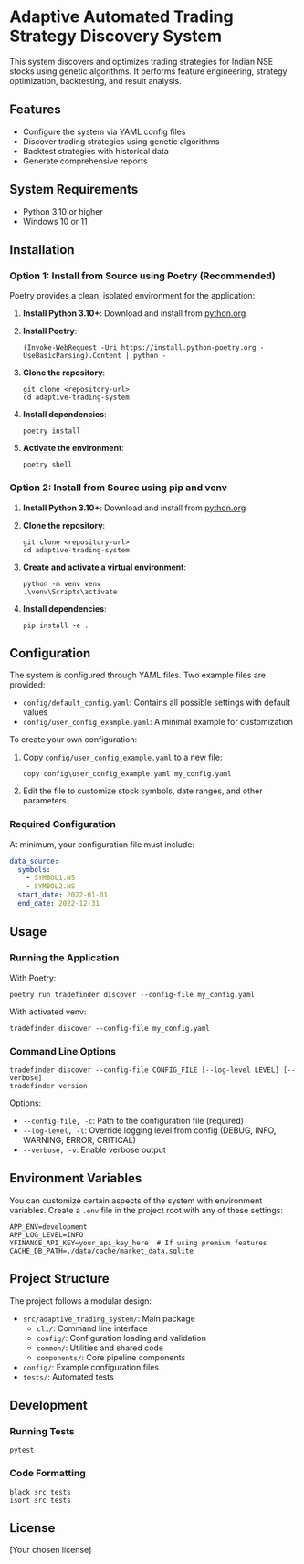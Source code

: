 # Adaptive Automated Trading Strategy Discovery System

This system discovers and optimizes trading strategies for Indian NSE stocks using genetic algorithms. It performs feature engineering, strategy optimization, backtesting, and result analysis.

## Features

- Configure the system via YAML config files
- Discover trading strategies using genetic algorithms
- Backtest strategies with historical data
- Generate comprehensive reports

## System Requirements

- Python 3.10 or higher
- Windows 10 or 11

## Installation

### Option 1: Install from Source using Poetry (Recommended)

Poetry provides a clean, isolated environment for the application:

1. **Install Python 3.10+**: Download and install from [python.org](https://www.python.org/downloads/)

2. **Install Poetry**:
   ```
   (Invoke-WebRequest -Uri https://install.python-poetry.org -UseBasicParsing).Content | python -
   ```

3. **Clone the repository**:
   ```
   git clone <repository-url>
   cd adaptive-trading-system
   ```

4. **Install dependencies**:
   ```
   poetry install
   ```

5. **Activate the environment**:
   ```
   poetry shell
   ```

### Option 2: Install from Source using pip and venv

1. **Install Python 3.10+**: Download and install from [python.org](https://www.python.org/downloads/)

2. **Clone the repository**:
   ```
   git clone <repository-url>
   cd adaptive-trading-system
   ```

3. **Create and activate a virtual environment**:
   ```
   python -m venv venv
   .\venv\Scripts\activate
   ```

4. **Install dependencies**:
   ```
   pip install -e .
   ```

## Configuration

The system is configured through YAML files. Two example files are provided:

- `config/default_config.yaml`: Contains all possible settings with default values
- `config/user_config_example.yaml`: A minimal example for customization

To create your own configuration:

1. Copy `config/user_config_example.yaml` to a new file:
   ```
   copy config\user_config_example.yaml my_config.yaml
   ```

2. Edit the file to customize stock symbols, date ranges, and other parameters.

### Required Configuration

At minimum, your configuration file must include:

```yaml
data_source:
  symbols:
    - SYMBOL1.NS
    - SYMBOL2.NS
  start_date: 2022-01-01
  end_date: 2022-12-31
```

## Usage

### Running the Application

With Poetry:
```
poetry run tradefinder discover --config-file my_config.yaml
```

With activated venv:
```
tradefinder discover --config-file my_config.yaml
```

### Command Line Options

```
tradefinder discover --config-file CONFIG_FILE [--log-level LEVEL] [--verbose]
tradefinder version
```

Options:
- `--config-file, -c`: Path to the configuration file (required)
- `--log-level, -l`: Override logging level from config (DEBUG, INFO, WARNING, ERROR, CRITICAL)
- `--verbose, -v`: Enable verbose output

## Environment Variables

You can customize certain aspects of the system with environment variables. Create a `.env` file in the project root with any of these settings:

```
APP_ENV=development
APP_LOG_LEVEL=INFO
YFINANCE_API_KEY=your_api_key_here  # If using premium features
CACHE_DB_PATH=./data/cache/market_data.sqlite
```

## Project Structure

The project follows a modular design:

- `src/adaptive_trading_system/`: Main package
  - `cli/`: Command line interface
  - `config/`: Configuration loading and validation
  - `common/`: Utilities and shared code
  - `components/`: Core pipeline components
- `config/`: Example configuration files
- `tests/`: Automated tests

## Development

### Running Tests

```
pytest
```

### Code Formatting

```
black src tests
isort src tests
```

## License

[Your chosen license] 